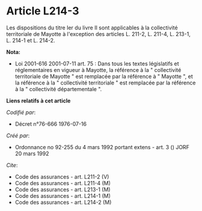 # Article L214-3

Les dispositions du titre Ier du livre II sont applicables à la collectivité territoriale de Mayotte à l'exception des
articles L. 211-2, L. 211-4, L. 213-1, L. 214-1 et L. 214-2.

**Nota:**

- Loi 2001-616 2001-07-11 art. 75 : Dans tous les textes législatifs et réglementaires en vigueur à Mayotte, la référence à
la " collectivité territoriale de Mayotte " est remplacée par la référence à " Mayotte ", et la référence à la " collectivité
territoriale " est remplacée par la référence à la " collectivité départementale ".

**Liens relatifs à cet article**

_Codifié par_:

  - Décret n°76-666 1976-07-16

_Créé par_:

  - Ordonnance no 92-255 du 4 mars 1992 portant extens - art. 3 () JORF 20 mars 1992

_Cite_:

  - Code des assurances - art. L211-2 (V)
  - Code des assurances - art. L211-4 (M)
  - Code des assurances - art. L213-1 (M)
  - Code des assurances - art. L214-1 (M)
  - Code des assurances - art. L214-2 (M)
